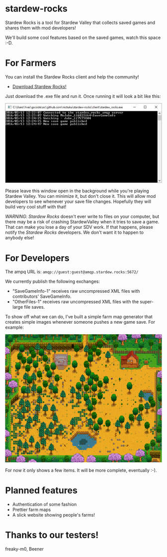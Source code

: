 # stardew-rocks

Stardew Rocks is a tool for Stardew Valley that collects saved games and shares them with mod developers! 

We'll build some cool features based on the saved games, watch this space :-D.

# For Farmers

You can install the Stardew Rocks client and help the community!

 - [Download Stardew Rocks!](https://github.com/nictuku/stardew-rocks/releases/download/v0.4/stardew_rocks.exe)

Just download the .exe file and run it. Once running it will look a bit like this:

![Screenshot](client/screenshot.jpg)

Please leave this window open in the background while you're playing Stardew Valley. You can minimize it, but don't close it. 
This will allow mod developers to see whenever your save file changes. Hopefully they will build very cool stuff with that!


*WARNING*: _Stardew Rocks_ doesn't ever write to files on your computer, but there may be a risk of crashing StardewValley when it tries to save a game. That can make you lose a day of your SDV work. If that happens, please notify the _Stardew Rocks_ developers. We don't want it to happen to anybody else!

# For Developers

The ampq URL is: `amqp://guest:guest@amqp.stardew.rocks:5672/`

We currently publish the following exchanges:

 - "SaveGameInfo-1" receives raw uncompressed XML files with contributors' SaveGameInfo.
 - "OtherFiles-1" receives raw uncompressed XML files with the super-large file saves.
 
To show off what we can do, I've built a simple farm map generator that creates simple images whenever someone pushes a new game save. For example:

![Farm Map](view/map-test.png)

For now it only shows a few items. It will be more complete, eventually :-).
 
# Planned features

- Authentication of some fashion
- Prettier farm maps
- A slick website showing people's farms!

# Thanks to our testers!

freaky-m0, Beener
